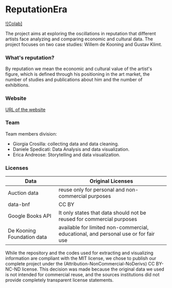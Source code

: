 # ReputationEra

[![Colab]](https://colab.research.google.com/drive/1-MPCgLDJX2v33E1s7qVi-tJ0PnBNG7PA?usp=sharing)

The project aims at exploring the oscillations in reputation that different artists face analyzing and comparing economic and cultural data. The project focuses on two case studies: Willem de Kooning and Gustav Klimt.

### What's reputation?
By reputation we mean the economic and cultural value of the artist's figure, which is defined through his positioning in the art market, the number of studies and publications about him and the number of exhibitions. 

 ### Website
<a href="https://giorgiacrosilla.github.io/reputationera/"> URL of the website </a>

### Team

Team members division: 
- Giorgia Crosilla: collecting data and data cleaning.
- Daniele Spedicati: Data Analysis and data visualization.
- Erica Andreose: Storytelling and data visualization.

### Licenses 
| Data      | Original Licenses |
| ----------- | ----------- |
| Auction data     | reuse only for personal and non-commercial purposes |
| data-bnf   | CC BY         |
| Google Books API  | It only states that data should not be reused for commercial purposes     |
| De Kooning Foundation data   | available for limited non-commercial, educational, and personal use or for fair use         |


While the repository and the codes used for extracting and visualizing information are compliant with the MIT license, we chose to publish our complete project under the (Attribution-NonCommercial-NoDerivs) CC BY-NC-ND license. This decision was made because the original data we used is not intended for commercial reuse, and the sources institutions did not provide completely transparent license statements. 

